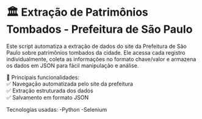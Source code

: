 <h1>🏛️ Extração de Patrimônios Tombados - Prefeitura de São Paulo</h1>
Este script automatiza a extração de dados do site da Prefeitura de São Paulo sobre patrimônios tombados da cidade. Ele acessa cada registro individualmente, coleta as informações no formato chave/valor e armazena os dados em JSON para fácil manipulação e análise.

🚀 Principais funcionalidades:<br>
✅ Navegação automatizada pelo site da prefeitura<br>
✅ Extração estruturada dos dados<br>
✅ Salvamento em formato JSON<br>

Tecnologias usadas:
-Python
-Selenium
